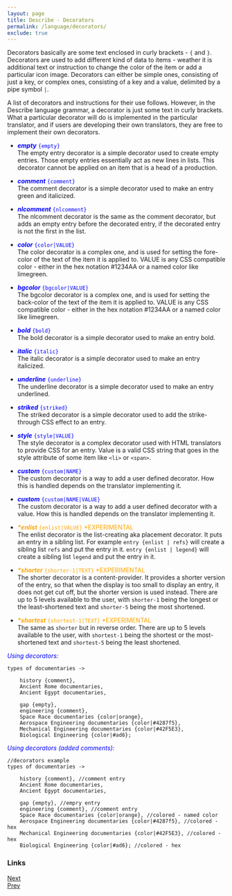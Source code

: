 ```yaml
---
layout: page
title: Describe - Decorators
permalink: /language/decorators/
exclude: true
---
```

Decorators basically are some text enclosed in curly brackets - ```{``` and ```}```. Decorators are used to add different kind of data to items - weather it is additional text or instruction to change the color of the item or add a particular icon image. Decorators can either be simple ones, consisting of just a key, or complex ones, consisting of a key and a value, delimited by a pipe symbol ```|```. 

A list of decorators and instructions for their use follows. However, in the Describe language grammar, a decorator is just some text in curly brackets. What a particular decorator will do is implemented in the particular translator, and if users are developing their own translators, they are free to implement their own decorators.

* <span style="color:blue">**_empty_** ```{empty}```</span><br>
The empty entry decorator is a simple decorator used to create empty entries. Those empty entries essentially act as new lines in lists. This decorator cannot be applied on an item that is a head of a production.

* <span style="color:blue">**_comment_** ```{comment}```</span><br>
The comment decorator is a simple decorator used to make an entry green and italicized.

* <span style="color:blue">**_nlcomment_** ```{nlcomment}```</span><br>
The nlcomment decorator is the same as the comment decorator, but adds an empty entry before the decorated entry, if the decorated entry is not the first in the list.

* <span style="color:blue">**_color_** ```{color|VALUE}```</span><br>
The color decorator is a complex one, and is used for setting the fore-color of the text of the item it is applied to. VALUE is any CSS compatible color - either in the hex notation #1234AA or a named color like limegreen.

* <span style="color:blue">**_bgcolor_** ```{bgcolor|VALUE}```</span><br>
The bgcolor decorator is a complex one, and is used for setting the back-color of the text of the item it is applied to. VALUE is any CSS compatible color - either in the hex notation #1234AA or a named color like limegreen.

* <span style="color:blue">**_bold_** ```{bold}```</span><br>
The bold decorator is a simple decorator used to make an entry bold.

* <span style="color:blue">**_italic_** ```{italic}```</span><br>
The italic decorator is a simple decorator used to make an entry italicized.

* <span style="color:blue">**_underline_** ```{underline}```</span><br>
The underline decorator is a simple decorator used to make an entry underlined.

* <span style="color:blue">**_striked_** ```{striked}```</span><br>
The striked decorator is a simple decorator used to add the strike-through CSS effect to an entry.

* <span style="color:blue">**_style_** ```{style|VALUE}```</span><br>
The style decorator is a complex decorator used with HTML translators to provide CSS for an entry. Value is a valid CSS string that goes in the style attribute of some item like ```<li>``` or ```<span>```.

* <span style="color:blue">**_custom_** ```{custom|NAME}```</span><br>
The custom decorator is a way to add a user defined decorator. How this is handled depends on the translator implementing it.

* <span style="color:blue">**_custom_** ```{custom|NAME|VALUE}```</span><br>
The custom decorator is a way to add a user defined decorator with a value. How this is handled depends on the translator implementing it.

* <span style="color:orange">**_*enlist_** ```{enlist|VALUE}``` *EXPERIMENTAL</span><br>
The enlist decorator is the list-creating aka placement decorator. It puts an entry in a sibling list. For example ```entry {enlist | refs}``` will create a sibling list ```refs``` and put the entry in it. ```entry {enlist | legend}``` will create a sibling list ```legend``` and put the entry in it.

* <span style="color:orange">**_*shorter_** ```{shorter-1|TEXT}``` *EXPERIMENTAL</span><br>
The shorter decorator is a content-provider. It provides a shorter version of the entry, so that when the display is too small to display an entry, it does not get cut off, but the shorter version is used instead. There are up to 5 levels available to the user, with ```shorter-1``` being the longest or the least-shortened text and ```shorter-5``` being the most shortened.

* <span style="color:orange">**_*shortest_** ```{shortest-1|TEXT}``` *EXPERIMENTAL</span><br>
The same as ```shorter``` but in reverse order. There are up to 5 levels available to the user, with ```shortest-1``` being the shortest or the most-shortened text and ```shortest-5``` being the least shortened.


<span style="color:blue">_Using decorators:_</span>
```
types of documentaries ->

	history {comment},
	Ancient Rome documentaries,
	Ancient Egypt documentaries,
	
	gap {empty},
	engineering {comment},
	Space Race documentaries {color|orange},
	Aerospace Engineering documentaries {color|#4287f5},
	Mechanical Engineering documentaries {color|#42F5E3},
	Biological Engineering {color|#ad6};
```

<span style="color:blue">_Using decorators (added comments):_</span>
```
//decorators example
types of documentaries ->

	history {comment}, //comment entry
	Ancient Rome documentaries,
	Ancient Egypt documentaries,
	
	gap {empty}, //empry entry
	engineering {comment}, //comment entry
	Space Race documentaries {color|orange}, //colored - named color
	Aerospace Engineering documentaries {color|#4287f5}, //colored - hex
	Mechanical Engineering documentaries {color|#42F5E3}, //colored - hex
	Biological Engineering {color|#ad6}; //colored - hex
```

### Links
[Next](/DescribeDocumentation/language/tags)<br>
[Prev](/DescribeDocumentation/language/links)
